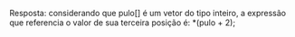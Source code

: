 Resposta: 
considerando que pulo[] é um vetor do tipo inteiro, a expressão que referencia o valor de sua terceira posição é:
*(pulo + 2);